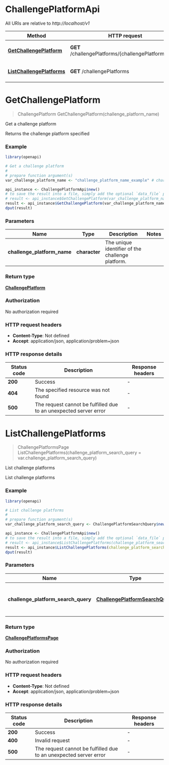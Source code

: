 # ChallengePlatformApi

All URIs are relative to *http://localhost/v1*

Method | HTTP request | Description
------------- | ------------- | -------------
[**GetChallengePlatform**](ChallengePlatformApi.md#GetChallengePlatform) | **GET** /challengePlatforms/{challengePlatformName} | Get a challenge platform
[**ListChallengePlatforms**](ChallengePlatformApi.md#ListChallengePlatforms) | **GET** /challengePlatforms | List challenge platforms


# **GetChallengePlatform**
> ChallengePlatform GetChallengePlatform(challenge_platform_name)

Get a challenge platform

Returns the challenge platform specified

### Example
```R
library(openapi)

# Get a challenge platform
#
# prepare function argument(s)
var_challenge_platform_name <- "challenge_platform_name_example" # character | The unique identifier of the challenge platform.

api_instance <- ChallengePlatformApi$new()
# to save the result into a file, simply add the optional `data_file` parameter, e.g.
# result <- api_instance$GetChallengePlatform(var_challenge_platform_namedata_file = "result.txt")
result <- api_instance$GetChallengePlatform(var_challenge_platform_name)
dput(result)
```

### Parameters

Name | Type | Description  | Notes
------------- | ------------- | ------------- | -------------
 **challenge_platform_name** | **character**| The unique identifier of the challenge platform. | 

### Return type

[**ChallengePlatform**](ChallengePlatform.md)

### Authorization

No authorization required

### HTTP request headers

 - **Content-Type**: Not defined
 - **Accept**: application/json, application/problem+json

### HTTP response details
| Status code | Description | Response headers |
|-------------|-------------|------------------|
| **200** | Success |  -  |
| **404** | The specified resource was not found |  -  |
| **500** | The request cannot be fulfilled due to an unexpected server error |  -  |

# **ListChallengePlatforms**
> ChallengePlatformsPage ListChallengePlatforms(challenge_platform_search_query = var.challenge_platform_search_query)

List challenge platforms

List challenge platforms

### Example
```R
library(openapi)

# List challenge platforms
#
# prepare function argument(s)
var_challenge_platform_search_query <- ChallengePlatformSearchQuery$new(123, 123, ChallengePlatformSort$new(), ChallengePlatformDirection$new(), "searchTerms_example") # ChallengePlatformSearchQuery | The search query used to find challenge platforms. (Optional)

api_instance <- ChallengePlatformApi$new()
# to save the result into a file, simply add the optional `data_file` parameter, e.g.
# result <- api_instance$ListChallengePlatforms(challenge_platform_search_query = var_challenge_platform_search_querydata_file = "result.txt")
result <- api_instance$ListChallengePlatforms(challenge_platform_search_query = var_challenge_platform_search_query)
dput(result)
```

### Parameters

Name | Type | Description  | Notes
------------- | ------------- | ------------- | -------------
 **challenge_platform_search_query** | [**ChallengePlatformSearchQuery**](.md)| The search query used to find challenge platforms. | [optional] 

### Return type

[**ChallengePlatformsPage**](ChallengePlatformsPage.md)

### Authorization

No authorization required

### HTTP request headers

 - **Content-Type**: Not defined
 - **Accept**: application/json, application/problem+json

### HTTP response details
| Status code | Description | Response headers |
|-------------|-------------|------------------|
| **200** | Success |  -  |
| **400** | Invalid request |  -  |
| **500** | The request cannot be fulfilled due to an unexpected server error |  -  |

